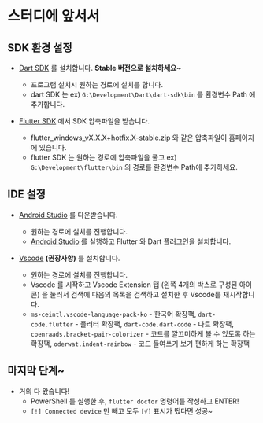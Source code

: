 # 스터디에 앞서서

## SDK 환경 설정

- [Dart SDK](https://gekorm.com/dart-windows/) 를 설치합니다.
  **Stable 버전으로 설치하세요~**

  - 프로그램 설치시 원하는 경로에 설치를 합니다.
  - dart SDK 는 ex) `G:\Development\Dart\dart-sdk\bin` 를 환경변수 Path 에 추가합니다.

- [Flutter SDK](https://flutter.dev/docs/get-started/install/windows) 에서 SDK 압축파일을 받습니다.
  - flutter_windows_vX.X.X+hotfix.X-stable.zip 와 같은 압축파일이 홈페이지에 있습니다.
  - flutter SDK 는 원하는 경로에 압축파일을 풀고 ex) `G:\Development\flutter\bin` 의 경로를 환경변수 Path에 추가하세요.

## IDE 설정

- [Android Studio](https://developer.android.com/studio/?gclid=Cj0KCQjw6_vzBRCIARIsAOs54z5NTQLSSV7cn1UYF3sng71D_mE0qo5BY6qo10y-7Tz-XtOnnKYUznYaAtglEALw_wcB) 를 다운받습니다.

  - 원하는 경로에 설치를 진행합니다.
  - [Android Studio](https://developer.android.com/studio/?gclid=Cj0KCQjw6_vzBRCIARIsAOs54z5NTQLSSV7cn1UYF3sng71D_mE0qo5BY6qo10y-7Tz-XtOnnKYUznYaAtglEALw_wcB) 를 실행하고 Flutter 와 Dart 플러그인을 설치합니다.

- [Vscode](https://code.visualstudio.com/) **(권장사항)** 를 설치합니다.
  - 원하는 경로에 설치를 진행합니다.
  - Vscode 를 시작하고 Vscode Extension 탭 (왼쪽 4개의 박스로 구성된 아이콘) 을 눌러서 검색에 다음의 목록을 검색하고 설치한 후 Vscode를 재시작합니다.
  - `ms-ceintl.vscode-language-pack-ko` - 한국어 확장팩,
    `dart-code.flutter` - 플러터 확장팩,
    `dart-code.dart-code` - 다트 확장팩,
    `coenraads.bracket-pair-colorizer` - 코드를 깔끄미하게 볼 수 있도록 하는 확장팩,
    `oderwat.indent-rainbow` - 코드 들여쓰기 보기 편하게 하는 확장팩

## 마지막 단계~

- 거의 다 왔습니다!
  - PowerShell 를 실행한 후, `flutter doctor` 명령어를 작성하고 ENTER!
  - `[!] Connected device` 만 빼고 모두 `[√]` 표시가 떴다면 성공~
